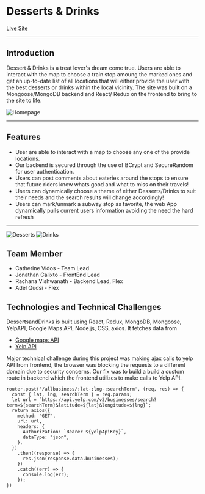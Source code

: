 # Desserts & Drinks

[Live Site](https://dessertsanddrinks.herokuapp.com/)

***

## Introduction

Dessert & Drinks is a treat lover's dream come true. Users are able to interact with the map to choose a train stop amoung the marked ones and get an up-to-date list of all locations that will either provide the user with the best desserts or drinks within the local vicinity. The site was built on a Mongoose/MongoDB backend and React/ Redux on the frontend to bring to the site to life. 

![Homepage](frontend/public/DandDPic.png)

***

## Features

* User are able to interact with a map to choose any one of the provide locations.
* Our backend is secured through the use of BCrypt and SecureRandom for user authentication.
* Users can post comments about eateries around the stops to ensure that future riders know whats good and what to miss on their travels!
* Users can dynamically choose a theme of either Desserts/Drinks to suit their needs and the search results will change accordingly!
* Users can mark/unmark a subway stop as favorite, the web App dynamically pulls current users information avoiding the need the hard refresh

***

![Desserts](https://i.imgur.com/ch0A1fS.png)
![Drinks](https://i.imgur.com/d6wSRUp.png)

## Team Member
* Catherine Vidos - Team Lead
* Jonathan Calixto - FrontEnd Lead
* Rachana Vishwanath - Backend Lead, Flex
* Adel Qudsi - Flex

## Technologies and Technical Challenges

DessertsandDrinks is built using React, Redux, MongoDB, Mongoose, YelpAPI, Google Maps API, Node.js, CSS, axios. It fetches data from 
* [Google maps API](https://developers.google.com/maps/documentation/javascript/overview)
* [Yelp API](https://www.yelp.com/developers/documentation/v3)

Major technical challenge during this project was making ajax calls to yelp API from frontend, the browser was blocking the requests to a different domain due to security concerns. Our fix was to build a build a custom route in backend which the frontend utilizes to make calls to Yelp API.

```
router.post('/allbusiness/:lat-:lng-:searchTerm', (req, res) => {
  const { lat, lng, searchTerm } = req.params; 
  let url = `https://api.yelp.com/v3/businesses/search?term=${searchTerm}&latitude=${lat}&longitude=${lng}`;
  return axios({
    method: "GET",
    url: url,
    headers: {
      Authorization: `Bearer ${yelpApiKey}`,
      dataType: "json",
    },
  })
    .then((response) => {
      res.json(response.data.businesses);
    })
    .catch((err) => {
      console.log(err);
    });
})

```




